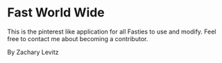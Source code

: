 # Fast World Wide

This is the pinterest like application for all Fasties to use and modify.  Feel free to contact me about becoming a contributor.

By Zachary Levitz
